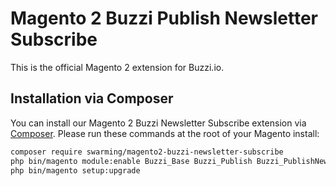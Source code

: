 Magento 2 Buzzi Publish Newsletter Subscribe
=============================================

This is the official Magento 2 extension for Buzzi.io.

## Installation via Composer

You can install our Magento 2 Buzzi Newsletter Subscribe extension via [Composer](http://getcomposer.org/). Please run these commands at the root of your Magento install:
 ```bash
 composer require swarming/magento2-buzzi-newsletter-subscribe
 php bin/magento module:enable Buzzi_Base Buzzi_Publish Buzzi_PublishNewsletterSubscribe
 php bin/magento setup:upgrade
 ```
